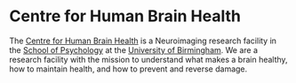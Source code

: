# Centre for Human Brain Health

The [Centre for Human Brain Health](https://www.birmingham.ac.uk/research/centre-for-human-brain-health/index.aspx) is a Neuroimaging research facility in the [School of Psychology](https://www.birmingham.ac.uk/schools/psychology/index.aspx) at the [University of Birmingham](https://www.birmingham.ac.uk/index.aspx).
We are a research facility with the mission to understand what makes a brain healthy, how to maintain health, and how to prevent and reverse damage.

